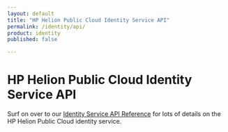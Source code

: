 ```yaml
---
layout: default
title: "HP Helion Public Cloud Identity Service API"
permalink: /identity/api/
product: identity
published: false

---
```

<!--PUBLISHED-->
# HP Helion Public Cloud Identity Service API

Surf on over to our [Identity Service API Reference](/api/identity) for lots of details on the HP Helion Public Cloud identity service. 

<!--For a detailed overview of how to interact with the Identity Service REST API using cURL:
<iframe src="http://player.vimeo.com/video/35980431?title=0&amp;byline=0&amp;portrait=0" width="640" height="464" frameborder="0"> </iframe> -->


<!--list of stuff that isn't supported in the HP implementation-->
<!--list of HP extensions to the OpenStack stuff-->
<!--introductory information and videos, if available-->
